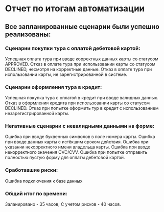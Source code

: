 # Отчет по итогам автоматизации

## Все запланированные сценарии были успешно реализованы:

### Сценарии покупки тура с оплатой дебетовой картой:

Успешная оплата тура при вводе корректных данных карты со статусом APPROVED.
Отказ в оплате тура при использовании карты со статусом DECLINED, несмотря на корректные данные.
Отказ в оплате тура при использовании карты, не зарегистрированной в системе.

### Сценарии оформления тура в кредит:
Успешная покупка тура с оплатой в кредит при вводе валидных данных.
Отказ в оформлении кредита при использовании карты со статусом DECLINED.
Отказ при попытке оформить тур в кредит с использованием незарегистрированной карты.

### Негативные сценарии с невалидными данными на форме:
Ошибка при вводе буквенных символов в поле номера карты.
Ошибка при вводе данных карты с истёкшим сроком действия.
Ошибка при указании некорректного имени владельца карты.
Ошибка при вводе некорректного значения CVC/CVV.
Ошибка при попытке отправить полностью пустую форму для оплаты дебетовой картой.

### Сработавшие риски: 
Ошибка подключения к базе данных

### Общий итог по времени: 

Заланировано - 35 часов;
С учетом рисков - 40 часов. 
